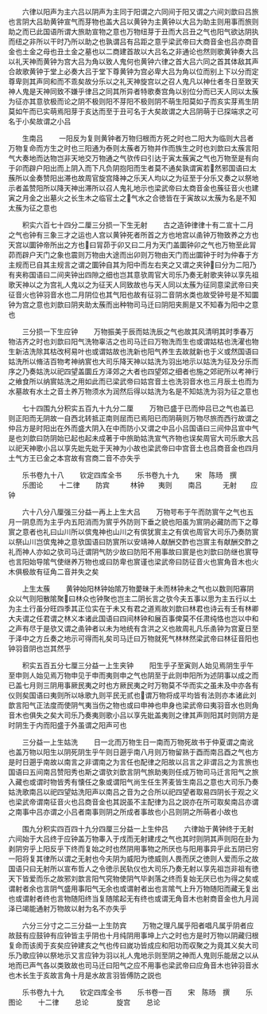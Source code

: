<!-- { "loadSidebar": true } -->
　　六律以阳声为主六吕以阴声为主同于阳谓之六同间于阳又谓之六间刘歆曰吕旅也言阴大吕助黄钟宣气而芽物也盖大吕以黄钟为主黄钟以大吕为助主则用事而旅则助之而已此国语所谓大旅助宣物之意也万物纽芽于丑而大吕丑之气也阳气欲达阴执而纽之非所以干时乃所以助之也孰谓吕有吕距之意乎梁武帝曰大商音金也吕亦商音金也土金之母也丑土金之墓也以二商建首故以大吕名之非通论也然则歌黄钟奏大吕以礼天神而黄钟为宫大吕为角以致人鬼何也黄钟六律之首大吕六同之首其体敌其声合故歌黄钟于堂上必奏大吕于堂下尊黄钟为宫必卑大吕为角以位而别上下以分而定尊卑则其声同和而不乖矣故分乐以之礼天神旋宫以之召人鬼凡以神仕者冬日至致天神人鬼是天神同致不嫌乎律吕之同其所异者特歌奏宫角以别位分而已天人同以太蔟为征亦其意欤极而论之阴不极则阳不芽阳不极则阴不萌生阳莫如子而亥实芽焉生阴莫如午而已实萌焉阳芽于亥达而至于丑可名于大矣故谓之大吕阴萌于已探端求之可名于小矣故谓之小吕

　　生南吕
　　一阳反为复则黄钟者万物归根而方死之时也二阳大为临则大吕者万物复命而方生之时也三阳通为泰则太蔟者万物并作而族生之时也刘歆曰太蔟言阳气大奏地而达物岂非天地交万物通之气欤传曰引达于寅太蔟寅之气也万物至是有向于卯而辟户阳出而上阴入而下凡负阴抱阳而生者莫不通矣孰谓寅若然邪国语曰太蔟所以金奏赞阳出滞也故周官旋宫降神之乐天人均以之为征至于分乐又奏之以祭地示者盖赞阳所以降天神出滞所以召人鬼礼地示也梁武帝曰太商音金也蔟征音火也建寅之月金之出墓火之长生木之临官土之气水之合徳皆在于寅故以太蔟为名是不知太蔟为征之意也

　　积实六百七十四分二厘三分损一下生无射
　　古之造钟律律十有二宣十二月之气也钟有三象三才之运也人宫以黄钟死者所首之方也地宫以圅钟万物致养之方也天宫以圜钟帝所出之方也曰冐茆于卯又曰二月为天门盖圜钟卯之气也万物至此冐茆而辟户天门之象也震则万物由大途而出卯则万物由天门而出圜钟于时为仲春于方主规而已自其主规言之谓之圜钟自其为阳中而左右夹之又谓之夹钟曰分为二阳乃有夹称国语曰二间夹钟出四隙之细也岂其意欤周官大司乐乃奏无射歌夹钟以享先祖歌天神以之为宫礼人鬼以之为征天人同致故也与天人同以太蔟为征同意梁武帝曰夹征音火也钟羽音水也二月阴位也其气阳也故有征羽二音阴水类也故受钟号是不知圜钟为宫之意也刘歆曰阴夹助太蔟而出种物司马迁曰阴阳夹厠是又不知春为阳中之意也

　　三分损一下生应钟
　　万物振美于辰而姑洗辰之气也故其风清明其时季春万物洁齐之时也刘歆曰阳气洗物辜洁之也司马迁曰万物洗而生也或谓姑枯也洗濯也物生新洁洗除其枯改柯易叶也或谓姑故也洗新也阳气养生去故就新也于义或然国语曰姑洗所以脩洁百物考神纳賔也大司乐降天神以姑洗为羽出地示以姑洗为征及分乐而序之乃奏姑洗以祀四望盖圜丘方泽郊之大者也四望郊之细者也施之郊祀所以考神行之飨食所以纳賔姑洗之用如此而已梁武帝曰姑宫音土也洗羽音水也三月辰土也而为水墓故有水土之音土养万物须水为润然后得以姑洗为名是不知姑洗为羽为征之意也

　　七十四围九分积实五百九十九分二厘
　　万物已盛于已而仲吕已之气也盖已则正阳而无阴故一自西北转抵正南则屈而已焉阳已而阴萌则万物尽旅而西行故谓之仲吕方是时阳出在外而盛大阴入在中而防小又谓之中吕小吕国语曰三间仲吕宣中气是也刘歆曰防阴始已起也起未成著于中旅助姑洗宣气齐物也误矣周官大司乐歌大吕以祀天神歌小吕以享先妣先妣于天神为小故也梁武帝曰中宫音土也吕商音金也四月土气方王已金之本宫故有宫商二音不亦失乎

　　乐书卷九十八
　　钦定四库全书
　　乐书卷九十九
　　宋　陈旸　撰
　　乐图论
　　十二律
　　防宾　　　林钟　　夷则
　　南吕　　　无射　　应钟

　　六十八分八厘强三分益一再上上生大吕
　　万物咢布于午而防賔午之气也五月一阴息而为主乎内五阳消而为賔乎外防则下垂之貌也阳虽为賔阴必藏防而下之尊賔之意者也礼曰山川所以傧鬼神也山川之有傧犹賔主之有傧也周官大司乐乃奏防賔以祭山川岂傧鬼神之意欤国语曰防賔所以安靖神人献酬交酢也岂賔主有献酬交酢之礼而神人亦如之欤司马迁谓阴气防少故曰防阳不用事故曰賔是也刘歆曰防继也賔导也言阳始导隂气使继养万物也或曰防卑也賔谨也梁武帝曰防征音火也賔角音木也火木俱极故有征角二音并失之矣



　　上生太蔟
　　黄钟始阳林钟始隂万物薆昧于未而林钟未之气也以数则阳寡阴众以气则阳散隂聚曰林众也钟聚也岂主二阴长言之欤今夫五事以思为主五行以土为主土行虽分旺四季其正位实在于未又有君之道焉故刘歆曰林君也诗云有壬有林卿大夫谓之任君谓之林义本诸此国语曰四间林钟和展百事俾莫不任肃纯恪也岂以中和之声有尽于是欤又谓之圅钟者以未为地统有含洪之义也故周礼凡乐圅钟为宫夏日至于泽中之方丘奏之地示可得而礼矣司马迁曰万物就死气林林然梁武帝曰林征音阳也钟羽音阴也岂其然乎


　　积实五百五分七厘三分益一上生夹钟
　　阳生乎子至寅则人始见焉阴生乎午至申则人始见焉万物申见于申而夷则申之气也阴至于此则申阳所为述阴事以成之而已盖七月则三阴用事厥民夷之时也方厥民夷之时万物莫不华而实之虽未及中亦各有仪则矣国语曰夷则所以咏歌九则平民无贰也谓万物将成平均皆有法则亦本诸此刘歆言阳气正法度而使阴气夷当伤之物也或曰申神也申身也梁武帝曰夷羽音水也则角音木也俱失之矣大司乐乃奏夷则歌小吕以享先妣盖夷则之律其声则阳其时则阴方是时阴生于内而阳盛于外虽谓之阳声可也


　　三分益一上生姑洗
　　日一北而万物生日一南而万物死故书于仲夏谓之南讹也盖万物以阳生以阴死阴生乎午则日遡乎南八月则万物留熟于酉而南吕酉之气也方是时日遡乎南故以南言之非谓南之为言任也配律之阳故以吕言之非谓吕之为言旅也国语曰五间南吕赞阳秀也斯之谓欤刘歆言阴气旅助夷则任成万物司马迁言阳气之旅入藏也或谓时物皆秀有懐任之象或谓阳气尚生任生荠麦皆生南吕之意也大司乐乃奏姑洗歌南吕以祀四望姑洗阳声以南吕之音为之合所以祀四望者取易四阴长于观之义也梁武帝谓南征音火也吕商音金也其説虽不主配律为吕之説亦在所可取矣南吕亦谓之南事中吕亦谓之小吕者南事则阴之所成者事故也小吕则阴之所萌者小故也

　　围九分积实四百四十九分四厘三分益一上生仲吕
　　六律始于黄钟终于无射六间始于大吕终于应钟盖万物睾入于戌而无射建戌之气也其时则阴其声则阳在卦为剥阴穷乎上阳反乎下终而复始之时也然阴用事物之所厌也与阳用事异乎此五阴已穷一阳将复其律所以谓之无射也今夫阴为威阳为徳威则人畏而厌之徳则人爱而乐之故国语只曰无射所以宣布哲人之令徳示民轨仪也大司乐乃奏无射以享先祖岂非祖有徳天下皆爱而乐之故邪刘歆言阳气究物使阴气毕剥落之终而复始无厌已也为得之矣或谓射者余也言阴气盛用事阳气无余也或谓射者出也言隂气上升万物随阳而藏无复出也或谓射者终也言物随阳终当复随隂起无有终也或谓无角音木也射商音金也九月润泽已竭能通射万物故以射为名不亦失乎

　　六分三分寸之二三分益一上生防宾
　　万物之理凡属乎阳者唱凡属乎阴者应故鼓有应鼓钟有应钟皆主乎阴也十月纯阴用事坤上六之时也方是时万物以阴藏归根复命而该阂于亥矣应钟建亥之气也传曰嵗功皆成应和阳功而収聚之为竟其义矣大司乐乃歌应钟以祭地示又言应钟为羽以礼人鬼地示则至阴之神而人鬼则乐能居之以从地而已声气各以类致故也司马迁曰阳气之应不用事也梁武帝曰应角音木也钟羽音水也木长生于亥故言角十月是水故言羽皆傅防之説也

　　乐书卷九十九
　　钦定四库全书
　　乐书卷一百
　　宋　陈旸　撰
　　乐图论
　　十二律
　　总论　　　　旋宫
　　总论
